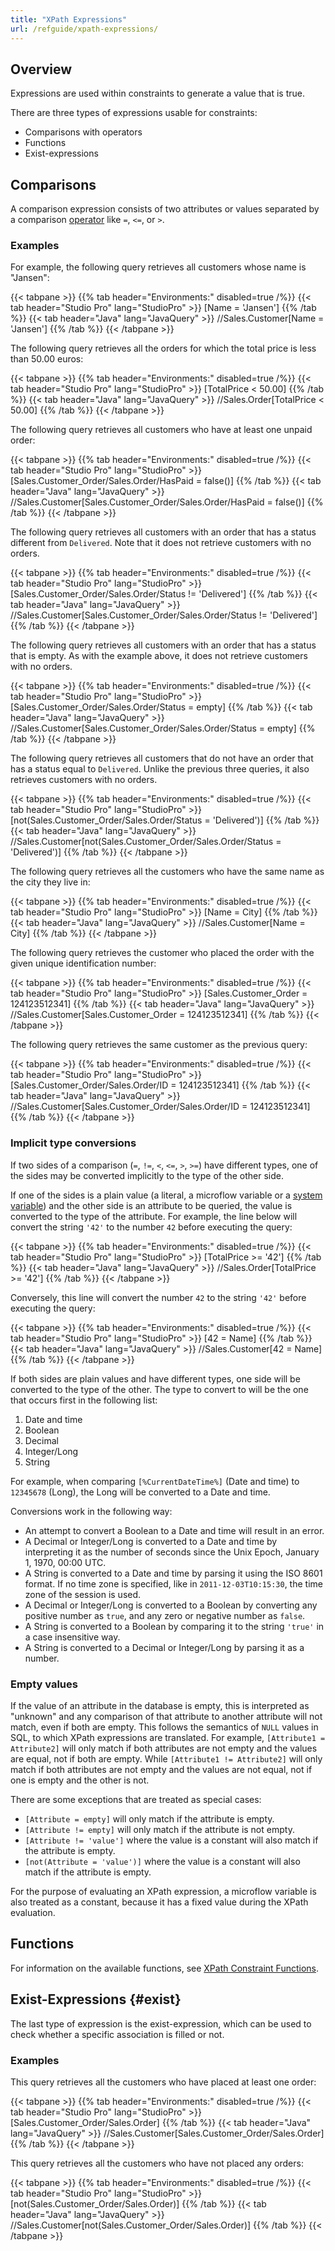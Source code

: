 ```yaml
---
title: "XPath Expressions"
url: /refguide/xpath-expressions/
---
```


## Overview

Expressions are used within constraints to generate a value that is true.

There are three types of expressions usable for constraints:

* Comparisons with operators
* Functions
* Exist-expressions

## Comparisons

A comparison expression consists of two attributes or values separated by a comparison [operator](/refguide/xpath-operators/) like `=`, `<=`, or `>`.

### Examples

For example, the following query retrieves all customers whose name is "Jansen":

{{< tabpane >}}
  {{% tab header="Environments:" disabled=true /%}}
  {{< tab header="Studio Pro" lang="StudioPro" >}}
    [Name = 'Jansen']
    {{% /tab %}}
  {{< tab header="Java" lang="JavaQuery" >}}
    //Sales.Customer[Name = 'Jansen']
    {{% /tab %}}
{{< /tabpane >}}

The following query retrieves all the orders for which the total price is less than 50.00 euros:

{{< tabpane >}}
  {{% tab header="Environments:" disabled=true /%}}
  {{< tab header="Studio Pro" lang="StudioPro" >}}
    [TotalPrice < 50.00]
    {{% /tab %}}
  {{< tab header="Java" lang="JavaQuery" >}}
    //Sales.Order[TotalPrice < 50.00]
    {{% /tab %}}
{{< /tabpane >}}

The following query retrieves all customers who have at least one unpaid order:

{{< tabpane >}}
  {{% tab header="Environments:" disabled=true /%}}
  {{< tab header="Studio Pro" lang="StudioPro" >}}
    [Sales.Customer_Order/Sales.Order/HasPaid = false()]
    {{% /tab %}}
  {{< tab header="Java" lang="JavaQuery" >}}
    //Sales.Customer[Sales.Customer_Order/Sales.Order/HasPaid = false()]
    {{% /tab %}}
{{< /tabpane >}}

The following query retrieves all customers with an order that has a status different from `Delivered`.
Note that it does not retrieve customers with no orders.

{{< tabpane >}}
  {{% tab header="Environments:" disabled=true /%}}
  {{< tab header="Studio Pro" lang="StudioPro" >}}
    [Sales.Customer_Order/Sales.Order/Status != 'Delivered']
    {{% /tab %}}
  {{< tab header="Java" lang="JavaQuery" >}}
    //Sales.Customer[Sales.Customer_Order/Sales.Order/Status != 'Delivered']
    {{% /tab %}}
{{< /tabpane >}}

The following query retrieves all customers with an order that has a status that is empty.
As with the example above, it does not retrieve customers with no orders.

{{< tabpane >}}
  {{% tab header="Environments:" disabled=true /%}}
  {{< tab header="Studio Pro" lang="StudioPro" >}}
    [Sales.Customer_Order/Sales.Order/Status = empty]
    {{% /tab %}}
  {{< tab header="Java" lang="JavaQuery" >}}
    //Sales.Customer[Sales.Customer_Order/Sales.Order/Status = empty]
    {{% /tab %}}
{{< /tabpane >}}

The following query retrieves all customers that do not have an order that has a status equal to `Delivered`.
Unlike the previous three queries, it also retrieves customers with no orders.

{{< tabpane >}}
  {{% tab header="Environments:" disabled=true /%}}
  {{< tab header="Studio Pro" lang="StudioPro" >}}
    [not(Sales.Customer_Order/Sales.Order/Status = 'Delivered')]
    {{% /tab %}}
  {{< tab header="Java" lang="JavaQuery" >}}
    //Sales.Customer[not(Sales.Customer_Order/Sales.Order/Status = 'Delivered')]
    {{% /tab %}}
{{< /tabpane >}}

The following query retrieves all the customers who have the same name as the city they live in:

{{< tabpane >}}
  {{% tab header="Environments:" disabled=true /%}}
  {{< tab header="Studio Pro" lang="StudioPro" >}}
    [Name = City]
    {{% /tab %}}
  {{< tab header="Java" lang="JavaQuery" >}}
    //Sales.Customer[Name = City]
    {{% /tab %}}
{{< /tabpane >}}

The following query retrieves the customer who placed the order with the given unique identification number:

{{< tabpane >}}
  {{% tab header="Environments:" disabled=true /%}}
  {{< tab header="Studio Pro" lang="StudioPro" >}}
    [Sales.Customer_Order = 124123512341]
    {{% /tab %}}
  {{< tab header="Java" lang="JavaQuery" >}}
    //Sales.Customer[Sales.Customer_Order = 124123512341]
    {{% /tab %}}
{{< /tabpane >}}

The following query retrieves the same customer as the previous query:

{{< tabpane >}}
  {{% tab header="Environments:" disabled=true /%}}
  {{< tab header="Studio Pro" lang="StudioPro" >}}
    [Sales.Customer_Order/Sales.Order/ID = 124123512341]
    {{% /tab %}}
  {{< tab header="Java" lang="JavaQuery" >}}
    //Sales.Customer[Sales.Customer_Order/Sales.Order/ID = 124123512341]
    {{% /tab %}}
{{< /tabpane >}}

### Implicit type conversions

If two sides of a comparison (`=`, `!=`, `<`, `<=`, `>`, `>=`) have different types, one of the sides may be converted implicitly to the type of the other side.

If one of the sides is a plain value (a literal, a microflow variable or a [system variable](/refguide/xpath-keywords-and-system-variables/#system-variables)) and the other side is an attribute to be queried, the value is converted to the type of the attribute. For example, the line below will convert the string `'42'` to the number `42` before executing the query:

{{< tabpane >}}
  {{% tab header="Environments:" disabled=true /%}}
  {{< tab header="Studio Pro" lang="StudioPro" >}}
    [TotalPrice >= '42']
    {{% /tab %}}
  {{< tab header="Java" lang="JavaQuery" >}}
    //Sales.Order[TotalPrice >= '42']
    {{% /tab %}}
{{< /tabpane >}}

Conversely, this line will convert the number `42` to the string `'42'` before executing the query:

{{< tabpane >}}
  {{% tab header="Environments:" disabled=true /%}}
  {{< tab header="Studio Pro" lang="StudioPro" >}}
    [42 = Name]
    {{% /tab %}}
  {{< tab header="Java" lang="JavaQuery" >}}
    //Sales.Customer[42 = Name]
    {{% /tab %}}
{{< /tabpane >}}

If both sides are plain values and have different types, one side will be converted to the type of the other. The type to convert to will be the one that occurs first in the following list:

1. Date and time
1. Boolean
1. Decimal
1. Integer/Long
1. String

For example, when comparing `[%CurrentDateTime%]` (Date and time) to `12345678` (Long), the Long will be converted to a Date and time.

Conversions work in the following way:

* An attempt to convert a Boolean to a Date and time will result in an error.
* A Decimal or Integer/Long is converted to a Date and time by interpreting it as the number of seconds since the Unix Epoch, January 1, 1970, 00:00 UTC.
* A String is converted to a Date and time by parsing it using the ISO 8601 format. If no time zone is specified, like in `2011-12-03T10:15:30`, the time zone of the session is used.
* A Decimal or Integer/Long is converted to a Boolean by converting any positive number as `true`, and any zero or negative number as `false`.
* A String is converted to a Boolean by comparing it to the string `'true'` in a case insensitive way.
* A String is converted to a Decimal or Integer/Long by parsing it as a number.

### Empty values

If the value of an attribute in the database is empty, this is interpreted as "unknown" and any comparison of that attribute to another attribute will not match, even if both are empty.
This follows the semantics of `NULL` values in SQL, to which XPath expressions are translated.
For example, `[Attribute1 = Attribute2]` will only match if both attributes are not empty and the values are equal, not if both are empty.
While `[Attribute1 != Attribute2]` will only match if both attributes are not empty and the values are not equal, not if one is empty and the other is not.

There are some exceptions that are treated as special cases:
* `[Attribute = empty]` will only match if the attribute is empty.
* `[Attribute != empty]` will only match if the attribute is not empty.
* `[Attribute != 'value']` where the value is a constant will also match if the attribute is empty.
* `[not(Attribute = 'value')]` where the value is a constant will also match if the attribute is empty.

For the purpose of evaluating an XPath expression, a microflow variable is also treated as a constant, because it has a fixed value during the XPath evaluation.

## Functions

For information on the available functions, see [XPath Constraint Functions](/refguide/xpath-constraint-functions/).

## Exist-Expressions {#exist}

The last type of expression is the exist-expression, which can be used to check whether a specific association is filled or not.

### Examples

This query retrieves all the customers who have placed at least one order:

{{< tabpane >}}
  {{% tab header="Environments:" disabled=true /%}}
  {{< tab header="Studio Pro" lang="StudioPro" >}}
    [Sales.Customer_Order/Sales.Order]
    {{% /tab %}}
  {{< tab header="Java" lang="JavaQuery" >}}
    //Sales.Customer[Sales.Customer_Order/Sales.Order]
    {{% /tab %}}
{{< /tabpane >}}

This query retrieves all the customers who have not placed any orders:

{{< tabpane >}}
  {{% tab header="Environments:" disabled=true /%}}
  {{< tab header="Studio Pro" lang="StudioPro" >}}
    [not(Sales.Customer_Order/Sales.Order)]
    {{% /tab %}}
  {{< tab header="Java" lang="JavaQuery" >}}
    //Sales.Customer[not(Sales.Customer_Order/Sales.Order)]
    {{% /tab %}}
{{< /tabpane >}}

